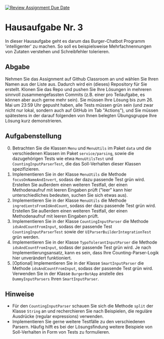 [![Review Assignment Due Date](https://classroom.github.com/assets/deadline-readme-button-24ddc0f5d75046c5622901739e7c5dd533143b0c8e959d652212380cedb1ea36.svg)](https://classroom.github.com/a/Brmc3bbE)
# Hausaufgabe Nr. 3

In dieser Hausaufgabe geht es darum das Burger-Chatbot Programm 'intelligenter' zu machen.
So soll es beispielsweise Mehrfachnennungen von Zutaten verstehen und Schreibfehler tolerieren.

## Abgabe

Nehmen Sie das Assignment auf Github Classroom an und wählen Sie Ihren Namen aus der Liste aus.
Dadurch wird ein (dieses) Repository für Sie erstellt. 
Klonen Sie das Repo und pushen Sie Ihre Lösungen in mehreren sinnvoll zusammengefassten Commits (z.B. einer pro Teilaufgabe, es können aber auch gerne mehr sein).
Sie müssen Ihre Lösung bis zum 26. Mai um 23:59 Uhr gepusht haben, alle Tests müssen grün sein (und zwar nicht nur lokal, sondern auch auf GitHub im Tab "Actions"), und Sie müssen spätestens in der darauf folgenden von Ihnen belegten Übungsgruppe Ihre Lösung kurz demonstrieren.

## Aufgabenstellung

0. Betrachten Sie die Klassen `Menu` und `MenuUtils` im Paket `data` und die verschiedenen Klassen im Paket `service/parsing`, sowie die dazugehörigen Tests wie etwa `MenuUtilsTest` und `CountingInputParserTest`, die das Soll-Verhalten dieser Klassen spezifizieren.
1. Implementieren Sie in der Klasse `MenuUtils` die Methode `focusOnNameAndInvert`, sodass der dazu passende Test grün wird. Erstellen Sie außerdem einen weiteren Testfall, der einen Methodenaufruf mit leeren Eingaben prüft ("leer" kann hier unterschiedliches bedeuten, suchen Sie sich etwas aus).
2. Implementieren Sie in der Klasse `MenuUtils` die Methode `ingredientsFromIdAndCount`, sodass der dazu passende Test grün wird. Erstellen Sie außerdem einen weiteren Testfall, der einen Methodenaufruf mit leeren Eingaben prüft.
3. Implementieren Sie in der Klasse `CountingInputParser` die Methode `idsAndCountFromInput`, sodass der passende Test `CountingInputParserTest` sowie der `UIParserBuilderIntegrationTest` grün werden. 
4. Implementieren Sie in der Klasse `TypoTolerantInputParser` die Methode `idsAndCountFromInput`, sodass der passende Test grün wird. Je nach Implementierungsansatz, kann es sein, dass Ihre Counting-Parser-Logik hier unverändert funktioniert.
5. [Optional] Implementieren Sie in der Klasse `SmartInputParser` die Methode `idsAndCountFromInput`, sodass der passende Test grün wird. Verwenden Sie in der Klasse `BurgerBotApp` anstelle des `DummyInputParsers` Ihren `SmartInputParser`.

## Hinweise 
- Für den `CountingInputParser` schauen Sie sich die Methode `split` der Klasse `String` an und recherchieren Sie nach Beispielen, die reguläre Ausdrücke (regular expressions) verwenden.
- Implementieren Sie gerne weitere Testfälle zu den verschiedenen Parsern. Häufig hilft es bei der Lösungsfindung weitere Beispiele von Soll-Verhalten in Form von Tests zu formulieren.
